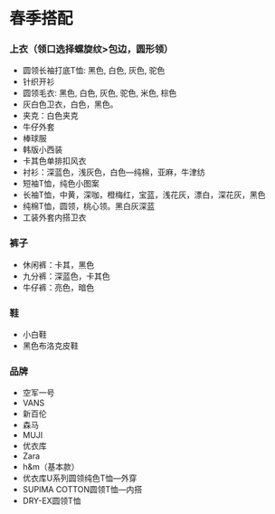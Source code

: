 # 春季搭配
### 上衣（领口选择螺旋纹>包边，圆形领）
- 圆领长袖打底T恤: 黑色, 白色, 灰色, 驼色
- 针织开衫
- 圆领毛衣: 黑色, 白色, 灰色, 驼色, 米色, 棕色  
- 灰白色卫衣，白色，黑色。
- 夹克：白色夹克
- 牛仔外套
- 棒球服
- 韩版小西装
- 卡其色单排扣风衣
- 衬衫：深蓝色，浅灰色，白色—纯棉，亚麻，牛津纺
- 短袖T恤，纯色小图案
- 长袖T恤，中黄，深咖，橙梅红，宝蓝，浅花灰，漂白，深花灰，黑色
- 纯棉T恤，圆领，桃心领。黑白灰深蓝
- 工装外套内搭卫衣
### 裤子
- 休闲裤：卡其，黑色
- 九分裤：深蓝色，卡其色
- 牛仔裤：亮色，暗色
### 鞋
- 小白鞋
- 黑色布洛克皮鞋
### 品牌
- 空军一号
- VANS
- 新百伦
- 森马
- MUJI
- 优衣库
- Zara
- h&m（基本款）
- 优衣库U系列圆领纯色T恤—外穿
- SUPIMA COTTON圆领T恤—内搭
- DRY-EX圆领T恤
